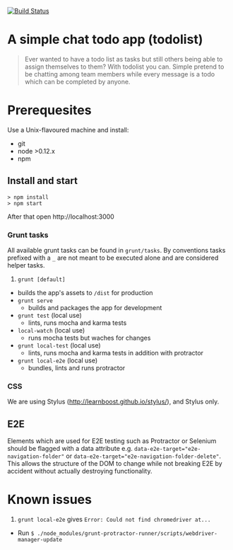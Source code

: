 [![Build Status](https://travis-ci.org/sbstnmsch/todolist-angular-firebase.svg?branch=master)](https://travis-ci.org/sbstnmsch/todolist-angular-firebase)

# A simple chat todo app (todolist)

> Ever wanted to have a todo list as tasks but still others being able to assign themselves to them? With todolist you can. Simple pretend to be chatting among team members while every message is a todo which can be completed by anyone.


# Prerequesites
Use a Unix-flavoured machine and install:
- git
- node >0.12.x
- npm

## Install and start
```
> npm install
> npm start
```

After that open http://localhost:3000

### Grunt tasks

All available grunt tasks can be found in `grunt/tasks`. By conventions
tasks prefixed with a `_` are not meant to be executed alone and are
considered helper tasks.

1. `grunt [default]`
  - builds the app's assets to `/dist` for production
- `grunt serve`
  - builds and packages the app for development
- `grunt test` (local use)
  - lints, runs mocha and karma tests
- `local-watch` (local use)
  - runs mocha tests but waches for changes
- `grunt local-test` (local use)
  - lints, runs mocha and karma tests in addition with protractor
- `grunt local-e2e` (local use)
  - bundles, lints and runs protractor

### CSS

We are using Stylus (http://learnboost.github.io/stylus/), and Stylus only.

## E2E

Elements which are used for E2E testing such as Protractor or Selenium should be flagged with a
data attribute e.g. `data-e2e-target="e2e-navigation-folder"` or `data-e2e-target="e2e-navigation-folder-delete"`. This allows the structure of the DOM to change while not breaking E2E by accident without actually destroying functionality.

# Known issues

1. `grunt local-e2e` gives `Error: Could not find chromedriver at...`
  - Run `$ ./node_modules/grunt-protractor-runner/scripts/webdriver-manager-update`
